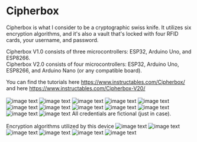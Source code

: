 # Cipherbox
Cipherbox is what I consider to be a cryptographic swiss knife.  It utilizes six encryption algorithms, and it's also a vault that's locked with four RFID cards, your username, and password.

Cipherbox V1.0 consists of three microcontrollers: ESP32, Arduino Uno, and ESP8266.</br>
Cipherbox V2.0 consists of four microcontrollers: ESP32, Arduino Uno, ESP8266, and Arduino Nano (or any compatible board).

You can find the tutorials here https://www.instructables.com/Cipherbox/</br>
and here https://www.instructables.com/Cipherbox-V20/
</br></br>
![image text](https://github.com/Northstrix/Cipherbox/blob/main/V2.0/Photos/IMG_20220727_162943_hdr.jpg)
![image text](https://github.com/Northstrix/Cipherbox/blob/main/V2.0/Photos/IMG_20220727_161226_hdr.jpg)
![image text](https://github.com/Northstrix/Cipherbox/blob/main/V1.0/Photos/IMG_20220705_134128.jpg)
![image text](https://github.com/Northstrix/Cipherbox/blob/main/V1.0/Photos/IMG_20220705_142917_hdr.jpg)
![image text](https://github.com/Northstrix/Cipherbox/blob/main/V1.0/Photos/IMG_20220705_144723_hdr.jpg)
![image text](https://github.com/Northstrix/Cipherbox/blob/main/V1.0/Photos/IMG_20220705_153755_hdr.jpg)
![image text](https://github.com/Northstrix/Cipherbox/blob/main/V1.0/Photos/IMG_20220705_154006_hdr.jpg)
![image text](https://github.com/Northstrix/Cipherbox/blob/main/V1.0/Photos/IMG_20220705_154109_hdr.jpg)
![image text](https://github.com/Northstrix/Cipherbox/blob/main/V1.0/Photos/IMG_20220705_154343_hdr.jpg)
![image text](https://github.com/Northstrix/Cipherbox/blob/main/V1.0/Photos/IMG_20220705_154448_hdr.jpg)
![image text](https://github.com/Northstrix/Cipherbox/blob/main/V1.0/Photos/IMG_20220705_154756_hdr.jpg)
![image text](https://github.com/Northstrix/Cipherbox/blob/main/V1.0/Photos/IMG_20220705_155406_hdr.jpg)
All credentials are fictional (just in case).
</br></br>
Encryption algorithms utilized by this device
![image text](https://github.com/Northstrix/Cipherbox/blob/main/V1.0/Ciphers/BASA.png)
![image text](https://github.com/Northstrix/Cipherbox/blob/main/V1.0/Ciphers/ASA.png)
![image text](https://github.com/Northstrix/Cipherbox/blob/main/V1.0/Ciphers/AS.png)
![image text](https://github.com/Northstrix/Cipherbox/blob/main/V1.0/Ciphers/BS.png)
![image text](https://github.com/Northstrix/Cipherbox/blob/main/V1.0/Ciphers/A.png)
![image text](https://github.com/Northstrix/Cipherbox/blob/main/V1.0/Ciphers/S.png)
